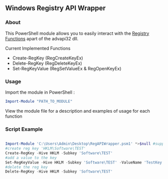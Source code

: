 ## Windows Registry API Wrapper

### About
This PowerShell module allows you to easily interact with the [Registry Functions](https://learn.microsoft.com/en-us/windows/win32/sysinfo/registry-functions) apart of the advapi32 dll.

Current Implemented Functions
 - Create-RegKey (RegCreateKeyEx)
 - Delete-RegKey (RegDeleteKeyEx)
 - Set-RegKeyValue (RegSetValueEx & RegOpenKeyEx)

### Usage

Import the module in PowerShell :
```powershell
Import-Module "PATH_TO_MODULE"
```

View the module file for a description and examples of usage for each function


### Script Example
```powershell

Import-Module 'C:\Users\Admin\Desktop\RegAPIWrapper.psm1' *>$null #suppress warning
#create reg key 'HKLM\Software\TEST'
Create-RegKey -Hive HKLM -Subkey 'Software\TEST'
#add a value to the key
Set-RegKeyValue -Hive HKLM -Subkey 'Software\TEST' -ValueName 'TestKey' -ValueType DWord -ValueData 69
#delete the reg key
Delete-RegKey -Hive HKLM -Subkey 'Software\TEST'

```
